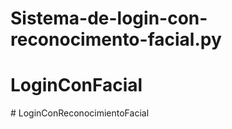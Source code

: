 # Sistema-de-login-con-reconocimento-facial.py
# LoginConFacial
#   L o g i n C o n R e c o n o c i m i e n t o F a c i a l  
 